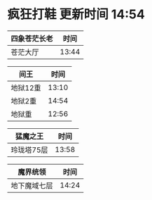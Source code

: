 # 疯狂打鞋 更新时间 14:54

| 四象苍茫长老   | 时间    |
|--------|-------|
| 苍茫大厅 | 13:44 |

| 间王   | 时间    |
|--------|-------|
| 地狱12重 | 13:10 |
| 地狱2重 | 14:54 |
| 地狱重 | 12:56 |

| 猛魔之王   | 时间    |
|--------|-------|
| 玲珑塔75层 | 13:58 |

| 魔界统领   | 时间    |
|--------|-------|
| 地下魔域七层 | 14:24 |